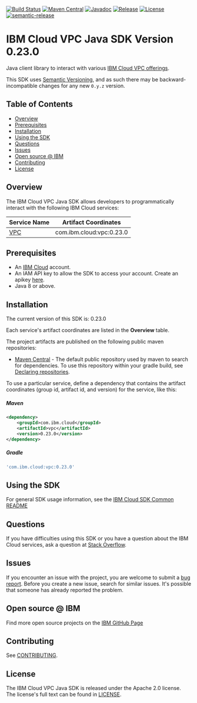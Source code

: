 [![Build Status](https://travis-ci.com/IBM/vpc-java-sdk.svg?branch=master)](https://travis-ci.com/IBM/vpc-java-sdk)
[![Maven Central](https://maven-badges.herokuapp.com/maven-central/com.ibm.cloud/vpc/badge.svg)](https://maven-badges.herokuapp.com/maven-central/com.ibm.cloud/vpc)
[![Javadoc](https://img.shields.io/static/v1?label=javadoc&message=latest&color=blue)](https://ibm.github.io/vpc-java-sdk/docs/latest)
[![Release](https://img.shields.io/github/v/release/IBM/vpc-java-sdk)](https://github.com/IBM/vpc-java-sdk/releases/latest)
[![License](https://img.shields.io/badge/License-Apache%202.0-blue.svg)](https://opensource.org/licenses/Apache-2.0)
[![semantic-release](https://img.shields.io/badge/%20%20%F0%9F%93%A6%F0%9F%9A%80-semantic--release-e10079.svg)](https://github.com/semantic-release/semantic-release)

# IBM Cloud VPC Java SDK Version 0.23.0
Java client library to interact with various [IBM Cloud VPC offerings](https://cloud.ibm.com/apidocs/vpc?code=java?).

This SDK uses [Semantic Versioning](https://semver.org), and as such there may be backward-incompatible changes for any new `0.y.z` version.

## Table of Contents

<!--
  The TOC below is generated using the `markdown-toc` node package.

      https://github.com/jonschlinkert/markdown-toc

  You should regenerate the TOC after making changes to this file.

      npx markdown-toc --maxdepth 4 -i README.md
  -->

<!-- toc -->

- [Overview](#overview)
- [Prerequisites](#prerequisites)
- [Installation](#installation)
- [Using the SDK](#using-the-sdk)
- [Questions](#questions)
- [Issues](#issues)
- [Open source @ IBM](#open-source--ibm)
- [Contributing](#contributing)
- [License](#license)

<!-- tocstop -->

## Overview

The IBM Cloud VPC Java SDK allows developers to programmatically interact with the following IBM Cloud services:

Service Name | Artifact Coordinates
--- | ---
[VPC](https://cloud.ibm.com/apidocs/vpc?code=java) | com.ibm.cloud:vpc:0.23.0

## Prerequisites

[ibm-cloud-onboarding]: https://cloud.ibm.com/registration

* An [IBM Cloud][ibm-cloud-onboarding] account.
* An IAM API key to allow the SDK to access your account. Create an apikey [here](https://cloud.ibm.com/iam/apikeys).
* Java 8 or above.

## Installation
The current version of this SDK is: 0.23.0

Each service's artifact coordinates are listed in the **Overview** table.

The project artifacts are published on the following public maven repositories:
<!-- - [JCenter](https://bintray.com/bintray/jcenter) - For information on how to use the
public JCenter maven repository, open [this link](https://bintray.com/bintray/jcenter)
then click the `Set Me Up!` button. -->
- [Maven Central](https://repo1.maven.org/maven2/) - The default public repository
used by maven to search for dependencies. To use this repository within your
gradle build, see [Declaring repositories](https://docs.gradle.org/current/userguide/declaring_repositories.html).

To use a particular service, define a dependency that contains the
artifact coordinates (group id, artifact id, and version) for the service, like this:

##### Maven

```xml
<dependency>
    <groupId>com.ibm.cloud</groupId>
    <artifactId>vpc</artifactId>
    <version>0.23.0</version>
</dependency>
```

##### Gradle
```gradle
'com.ibm.cloud:vpc:0.23.0'
```

## Using the SDK
For general SDK usage information, see the [IBM Cloud SDK Common README](https://github.com/IBM/ibm-cloud-sdk-common/blob/master/README.md)

## Questions

If you have difficulties using this SDK or you have a question about the IBM Cloud services,
ask a question at [Stack Overflow](http://stackoverflow.com/questions/ask?tags=ibm-cloud).

## Issues
If you encounter an issue with the project, you are welcome to submit a
[bug report](https://github.com/IBM/vpc-java-sdk/issues).
Before you create a new issue, search for similar issues. It's possible that someone has already reported the problem.

## Open source @ IBM
Find more open source projects on the [IBM GitHub Page](http://ibm.github.io/)

## Contributing
See [CONTRIBUTING](https://github.com/IBM/vpc-java-sdk/blob/master/CONTRIBUTING.md).

## License

The IBM Cloud VPC Java SDK is released under the Apache 2.0 license.
The license's full text can be found in [LICENSE](https://github.com/IBM/vpc-java-sdk/blob/master/LICENSE).

